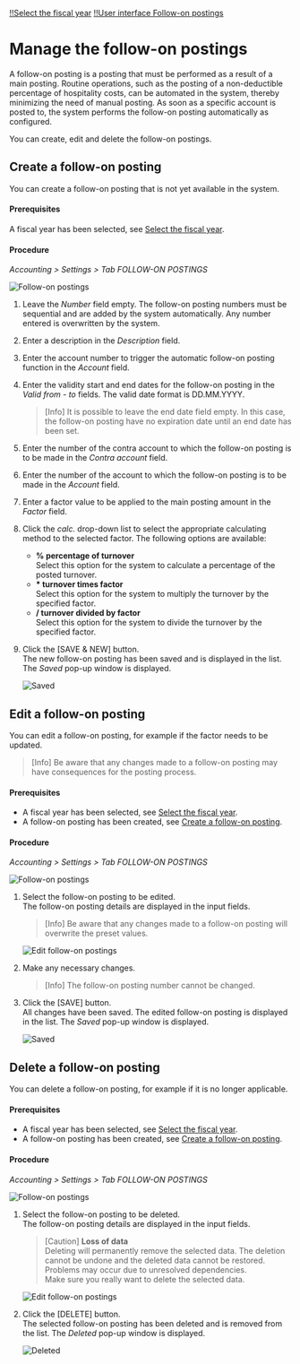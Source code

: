 [!!Select the fiscal year](../Operation/01_SelectFiscalYear.md)
[!!User interface Follow-on postings](../UserInterface/02g_FollowOnBookings.md)

# Manage the follow-on postings

A follow-on posting is a posting that must be performed as a result of a main posting. Routine operations, such as the posting of a non-deductible percentage of hospitality costs, can be automated in the system, thereby minimizing the need of manual posting. As soon as a specific account is posted to, the system performs the follow-on posting automatically as configured.

You can create, edit and delete the follow-on postings.



##  Create a follow-on posting

You can create a follow-on posting that is not yet available in the system.

#### Prerequisites

A fiscal year has been selected, see [Select the fiscal year](../Operation/01_SelectFiscalYear.md).

#### Procedure

*Accounting > Settings > Tab FOLLOW-ON POSTINGS*

![Follow-on postings](../../Assets/Screenshots/RetailSuiteAccounting/Settings/FollowOnBookings/FollowOnBookings.png "[Follow-on postings]")

1. Leave the *Number* field empty. The follow-on posting numbers must be sequential and are added by the system automatically. Any number entered is overwritten by the system.

2. Enter a description in the *Description* field.    

3. Enter the account number to trigger the automatic follow-on posting function in the *Account* field.  

4. Enter the validity start and end dates for the follow-on posting in the *Valid from - to* fields. The valid date format is DD.MM.YYYY.  

    > [Info] It is possible to leave the end date field empty. In this case, the follow-on posting have no expiration date until an end date has been set.

5. Enter the number of the contra account to which the follow-on posting is to be made in the *Contra account* field.

6. Enter the number of the account to which the follow-on posting is to be made in the *Account* field.

7. Enter a factor value to be applied to the main posting amount in the *Factor* field.

8. Click the *calc.* drop-down list to select the appropriate calculating method to the selected factor.   The following options are available:  

    - **% percentage of turnover**  
        Select this option for the system to calculate a percentage of the posted turnover.
    - **\* turnover times factor**  
        Select this option for the system to multiply the turnover by the specified factor.
    - **/ turnover divided by factor**  
        Select this option for the system to divide the turnover by the specified factor.

  [comment]: <> (Divide scheint nicht zu funktionieren. Bug Ticket?)

9. Click the [SAVE & NEW] button.  
    The new follow-on posting has been saved and is displayed in the list. The *Saved* pop-up window is displayed.

    ![Saved](../../Assets/Screenshots/RetailSuiteAccounting/Settings/FollowOnBookings/Saved.png "[Saved]")



##  Edit a follow-on posting

You can edit a follow-on posting, for example if the factor needs to be updated.  

> [Info] Be aware that any changes made to a follow-on posting may have consequences for the posting process.

#### Prerequisites

- A fiscal year has been selected, see [Select the fiscal year](../Operation/01_SelectFiscalYear.md).
- A follow-on posting has been created, see [Create a follow-on posting](#create-a-follow-on-posting).

#### Procedure

*Accounting > Settings > Tab FOLLOW-ON POSTINGS*

![Follow-on postings](../../Assets/Screenshots/RetailSuiteAccounting/Settings/FollowOnBookings/FollowOnBookings.png "[Follow-on postings]")

1. Select the follow-on posting to be edited.  
    The follow-on posting details are displayed in the input fields.

    > [Info] Be aware that any changes made to a follow-on posting will overwrite the preset values.

    ![Edit follow-on postings](../../Assets/Screenshots/RetailSuiteAccounting/Settings/FollowOnBookings/EditFollowOnBooking.png "[Edit follow-on postings]")

2. Make any necessary changes.  

    > [Info] The follow-on posting number cannot be changed.

3. Click the [SAVE] button.  
    All changes have been saved. The edited follow-on posting is displayed in the list. The *Saved* pop-up window is displayed.

    ![Saved](../../Assets/Screenshots/RetailSuiteAccounting/Settings/FollowOnBookings/Saved.png "[Saved]")



##  Delete a follow-on posting

You can delete a follow-on posting, for example if it is no longer applicable.

#### Prerequisites

- A fiscal year has been selected, see [Select the fiscal year](../Operation/01_SelectFiscalYear.md).
- A follow-on posting has been created, see [Create a follow-on posting](#create-a-follow-on-posting).

#### Procedure

*Accounting > Settings > Tab FOLLOW-ON POSTINGS*

![Follow-on postings](../../Assets/Screenshots/RetailSuiteAccounting/Settings/FollowOnBookings/FollowOnBookings.png "[Follow-on postings]")

1. Select the follow-on posting to be deleted.  
    The follow-on posting details are displayed in the input fields.

    > [Caution] **Loss of data**   
    Deleting will permanently remove the selected data. The deletion cannot be undone and the deleted data cannot be restored.       
    Problems may occur due to unresolved dependencies.   
    Make sure you really want to delete the selected data.

    ![Edit follow-on postings](../../Assets/Screenshots/RetailSuiteAccounting/Settings/FollowOnBookings/EditFollowOnBooking.png "[Edit follow-on postings]")

2. Click the [DELETE] button.  
    The selected follow-on posting has been deleted and is removed from the list. The *Deleted* pop-up window is displayed.

    ![Deleted](../../Assets/Screenshots/RetailSuiteAccounting/Settings/CostAccounting/Deleted.png "[Deleted]")
